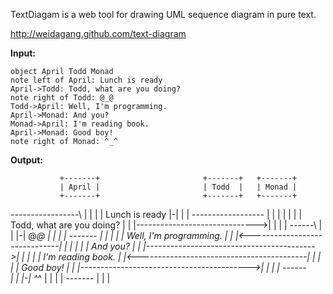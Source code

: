 TextDiagam is a web tool for drawing UML sequence diagram in pure text. 

http://weidagang.github.com/text-diagram

**Input:**

```
object April Todd Monad
note left of April: Lunch is ready
April->Todd: Todd, what are you doing?
note right of Todd: @_@
Todd->April: Well, I'm programming.
April->Monad: And you?
Monad->April: I'm reading book.
April->Monad: Good boy!
note right of Monad: ^_^
```

**Output:**

               +-------+                       +-------+   +-------+
               | April |                       | Todd  |   | Monad |
               +-------+                       +-------+   +-------+
-----------------\ |                               |           |
| Lunch is ready |-|                               |           |
------------------ |                               |           |
                   |                               |           |
                   | Todd, what are you doing?     |           |
                   |------------------------------>|           |
                   |                               | ------\   |
                   |                               |-| @_@ |   |
                   |                               | -------   |
                   |                               |           |
                   |        Well, I'm programming. |           |
                   |<------------------------------|           |
                   |                               |           |
                   | And you?                      |           |
                   |------------------------------------------>|
                   |                               |           |
                   |                         I'm reading book. |
                   |<------------------------------------------|
                   |                               |           |
                   | Good boy!                     |           |
                   |------------------------------------------>|
                   |                               |           | ------\
                   |                               |           |-| ^_^ |
                   |                               |           | -------
                   |                               |           |
